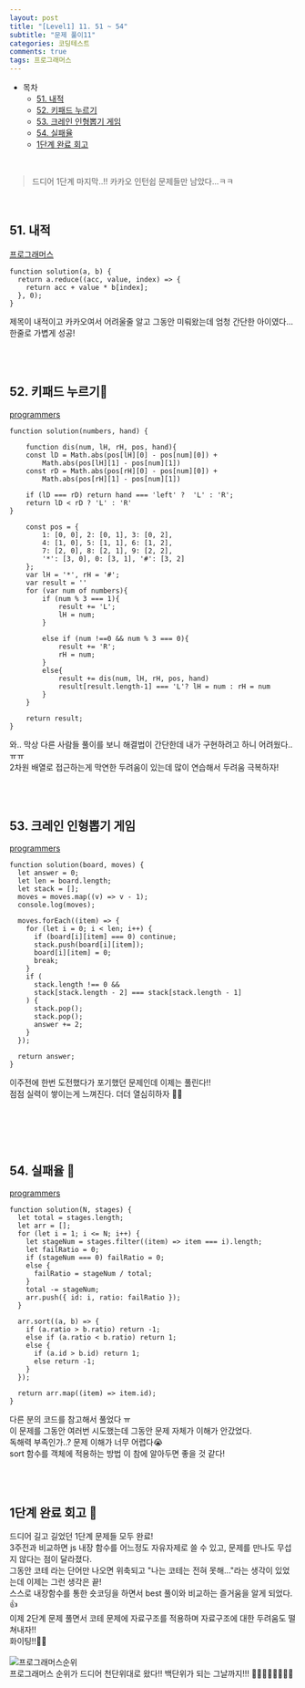 ```yaml
---
layout: post
title: "[Level1] 11. 51 ~ 54"
subtitle: "문제 풀이11"
categories: 코딩테스트
comments: true
tags: 프로그래머스
---
```


- 목차
  - [51. 내적](#)
  - [52. 키패드 누르기](#)
  - [53. 크레인 인형뽑기 게임](#)
  - [54. 실패율](#)
  - [1단계 완료 회고](#)

<br>

> 드디어 1단계 마지막..!! 카카오 인턴쉽 문제들만 남았다...ㅋㅋ

<br>

## 51. 내적

[프로그래머스](https://programmers.co.kr/learn/courses/30/lessons/70128) <br>

```
function solution(a, b) {
  return a.reduce((acc, value, index) => {
    return acc + value * b[index];
  }, 0);
}
```

제목이 내적이고 카카오여서 어려울줄 알고 그동안 미뤄왔는데 엄청 간단한 아이였다...<br>
한줄로 가볍게 성공!<br>

<br><br>

## 52. 키패드 누르기🤔

[programmers](https://programmers.co.kr/learn/courses/30/lessons/67256) <br>

```
function solution(numbers, hand) {
    
    function dis(num, lH, rH, pos, hand){
    const lD = Math.abs(pos[lH][0] - pos[num][0]) + 
        Math.abs(pos[lH][1] - pos[num][1])
    const rD = Math.abs(pos[rH][0] - pos[num][0]) + 
        Math.abs(pos[rH][1] - pos[num][1])
    
    if (lD === rD) return hand === 'left' ?  'L' : 'R';
    return lD < rD ? 'L' : 'R'
}

    const pos = {
        1: [0, 0], 2: [0, 1], 3: [0, 2],
        4: [1, 0], 5: [1, 1], 6: [1, 2],
        7: [2, 0], 8: [2, 1], 9: [2, 2],
        '*': [3, 0], 0: [3, 1], '#': [3, 2]
    };
    var lH = '*', rH = '#';
    var result = ''
    for (var num of numbers){
        if (num % 3 === 1){
            result += 'L';
            lH = num;
        }
        
        else if (num !==0 && num % 3 === 0){
            result += 'R';
            rH = num;
        }
        else{
            result += dis(num, lH, rH, pos, hand)
            result[result.length-1] === 'L'? lH = num : rH = num
        }
    }

    return result;
}
```

와.. 막상 다른 사람들 풀이를 보니 해결법이 간단한데 내가 구현하려고 하니 어려웠다..ㅠㅠ<br>
2차원 배열로 접근하는게 막연한 두려움이 있는데 많이 연습해서 두려움 극복하자!<br>


<br><br>


## 53. 크레인 인형뽑기 게임

[programmers](https://programmers.co.kr/learn/courses/30/lessons/64061) <br>

```
function solution(board, moves) {
  let answer = 0;
  let len = board.length;
  let stack = [];
  moves = moves.map((v) => v - 1);
  console.log(moves);

  moves.forEach((item) => {
    for (let i = 0; i < len; i++) {
      if (board[i][item] === 0) continue;
      stack.push(board[i][item]);
      board[i][item] = 0;
      break;
    }
    if (
      stack.length !== 0 &&
      stack[stack.length - 2] === stack[stack.length - 1]
    ) {
      stack.pop();
      stack.pop();
      answer += 2;
    }
  });

  return answer;
}
```

이주전에 한번 도전했다가 포기했던 문제인데 이제는 풀린다!!<br>
점점 실력이 쌓이는게 느껴진다. 더더 열심히하자 🤩👊

<br><br>

<br>


## 54. 실패율 🤔

[programmers](https://programmers.co.kr/learn/courses/30/lessons/42889) <br>

```
function solution(N, stages) {
  let total = stages.length;
  let arr = [];
  for (let i = 1; i <= N; i++) {
    let stageNum = stages.filter((item) => item === i).length;
    let failRatio = 0;
    if (stageNum === 0) failRatio = 0;
    else {
      failRatio = stageNum / total;
    }
    total -= stageNum;
    arr.push({ id: i, ratio: failRatio });
  }

  arr.sort((a, b) => {
    if (a.ratio > b.ratio) return -1;
    else if (a.ratio < b.ratio) return 1;
    else {
      if (a.id > b.id) return 1;
      else return -1;
    }
  });

  return arr.map((item) => item.id);
}
```

다른 분의 코드를 참고해서 풀었다 ㅠ<br>
이 문제를 그동안 여러번 시도했는데 그동안 문제 자체가 이해가 안갔었다.<br>
독해력 부족인가..? 문제 이해가 너무 어렵다😭<br>
sort 함수를 객체에 적용하는 방법 이 참에 알아두면 좋을 것 같다!<br>

<br><br>

## 1단계 완료 회고 🤔

드디어 길고 길었던 1단계 문제들 모두 완료!<br>
3주전과 비교하면 js 내장 함수를 어느정도 자유자제로 쓸 수 있고, 문제를 만나도 무섭지 않다는 점이 달라졌다. <br>
그동안 코테 라는 단어만 나오면 위축되고 "나는 코테는 전혀 못해..."라는 생각이 있었는데 이제는 그런 생각은 끝!<br>
스스로 내장함수를 통한 숏코딩을 하면서 best 풀이와 비교하는 즐거움을 알게 되었다. 👍<br>
이제 2단계 문제 풀면서 코테 문제에 자료구조를 적용하며 자료구조에 대한 두려움도 떨쳐내자!! <br>화이팅!!👊👊<br><br>
![프로그래머스순위](/assets/img/프로그래머스/프로그래머스순위.png) <br>
프로그래머스 순위가 드디어 천단위대로 왔다!! 백단위가 되는 그날까지!!! 🏃‍♂️🏃‍♂️🏃‍♂️🏃‍♂️<br>